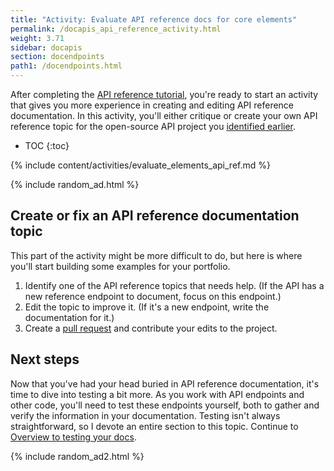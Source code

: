 ```yaml
---
title: "Activity: Evaluate API reference docs for core elements"
permalink: /docapis_api_reference_activity.html
weight: 3.71
sidebar: docapis
section: docendpoints
path1: /docendpoints.html
---
```


After completing the [API reference tutorial](docapis_api_reference_tutorial_overview.html), you're ready to start an activity that gives you more experience in creating and editing API reference documentation. In this activity, you'll either critique or create your own API reference topic for the open-source API project you [identified earlier](docapis_find_open_source_project.html).

* TOC
{:toc}

{% include content/activities/evaluate_elements_api_ref.md %}

{% include random_ad.html %}

## Create or fix an API reference documentation topic

This part of the activity might be more difficult to do, but here is where you'll start building some examples for your portfolio.

1.  Identify one of the API reference topics that needs help. (If the API has a new reference endpoint to document, focus on this endpoint.)
2.  Edit the topic to improve it. (If it's a new endpoint, write the documentation for it.)
6.  Create a [pull request](pubapis_github_pull_requests.html) and contribute your edits to the project.

## Next steps

Now that you've had your head buried in API reference documentation, it's time to dive into testing a bit more. As you work with API endpoints and other code, you'll need to test these endpoints yourself, both to gather and verify the information in your documentation. Testing isn't always straightforward, so I devote an entire section to this topic. Continue to [Overview to testing your docs](testingdocs_overview.html).

{% include random_ad2.html %}
